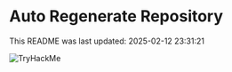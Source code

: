 # Auto Regenerate Repository

This README was last updated: 2025-02-12 23:31:21

 ![TryHackMe](https://tryhackme.com/badge/533634)
